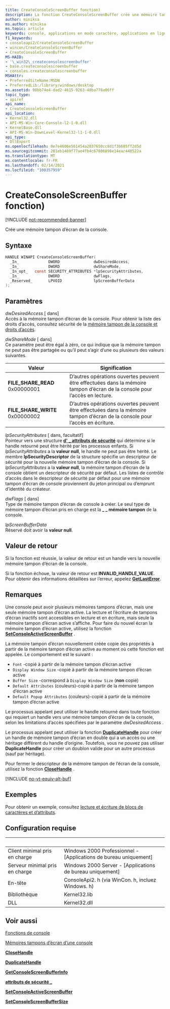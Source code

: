 ```yaml
---
title: CreateConsoleScreenBuffer fonction)
description: La fonction CreateConsoleScreenBuffer crée une mémoire tampon d’écran pour la console Windows.
author: miniksa
ms.author: miniksa
ms.topic: article
keywords: console, applications en mode caractère, applications en ligne de commande, applications de terminal, API console
f1_keywords:
- consoleapi2/CreateConsoleScreenBuffer
- wincon/CreateConsoleScreenBuffer
- CreateConsoleScreenBuffer
MS-HAID:
- '\_win32\_createconsolescreenbuffer'
- base.createconsolescreenbuffer
- consoles.createconsolescreenbuffer
MSHAttr:
- PreferredSiteName:MSDN
- PreferredLib:/library/windows/desktop
ms.assetid: 98bb74e4-dad2-4615-9263-48ba778a06ff
topic_type:
- apiref
api_name:
- CreateConsoleScreenBuffer
api_location:
- Kernel32.dll
- API-MS-Win-Core-Console-l2-1-0.dll
- KernelBase.dll
- API-MS-Win-DownLevel-Kernel32-l1-1-0.dll
api_type:
- DllExport
ms.openlocfilehash: 0e7e4606e561454a2037650cc8d1f3b685ff2d5d
ms.sourcegitcommit: 281eb1469f77ae4fb4c67806898e14eac440522a
ms.translationtype: MT
ms.contentlocale: fr-FR
ms.lasthandoff: 02/14/2021
ms.locfileid: "100357959"
---
```

# <a name="createconsolescreenbuffer-function"></a>CreateConsoleScreenBuffer fonction)

[!INCLUDE [not-recommended-banner](./includes/not-recommended-banner.md)]

Crée une mémoire tampon d’écran de la console.

## <a name="syntax"></a>Syntaxe

```C
HANDLE WINAPI CreateConsoleScreenBuffer(
  _In_             DWORD               dwDesiredAccess,
  _In_             DWORD               dwShareMode,
  _In_opt_   const SECURITY_ATTRIBUTES *lpSecurityAttributes,
  _In_             DWORD               dwFlags,
  _Reserved_       LPVOID              lpScreenBufferData
);
```

## <a name="parameters"></a>Paramètres

*dwDesiredAccess* \[ dans\]  
Accès à la mémoire tampon d’écran de la console. Pour obtenir la liste des droits d’accès, consultez sécurité de la [mémoire tampon de la console et droits d’accès](console-buffer-security-and-access-rights.md).

*dwShareMode* \[ dans\]  
Ce paramètre peut être égal à zéro, ce qui indique que la mémoire tampon ne peut pas être partagée ou qu’il peut s’agir d’une ou plusieurs des valeurs suivantes.

| Valeur | Signification |
|-|-|
| **FILE_SHARE_READ** 0x00000001 | D’autres opérations ouvertes peuvent être effectuées dans la mémoire tampon d’écran de la console pour l’accès en lecture. |
| **FILE_SHARE_WRITE** 0x00000002 | D’autres opérations ouvertes peuvent être effectuées dans la mémoire tampon d’écran de la console pour l’accès en écriture. |

*lpSecurityAttributes* \[ dans, facultatif\]  
Pointeur vers une structure [**d' \_ attributs de sécurité**](/previous-versions/windows/desktop/legacy/aa379560(v=vs.85)) qui détermine si le handle retourné peut être hérité par les processus enfants. Si *lpSecurityAttributes* a la **valeur null**, le handle ne peut pas être hérité. Le membre **lpSecurityDescriptor** de la structure spécifie un descripteur de sécurité pour la nouvelle mémoire tampon d’écran de la console. Si *lpSecurityAttributes* a la **valeur null**, la mémoire tampon d’écran de la console obtient un descripteur de sécurité par défaut. Les listes de contrôle d’accès dans le descripteur de sécurité par défaut pour une mémoire tampon d’écran de console proviennent du jeton principal ou d’emprunt d’identité du créateur.

*dwFlags* \[ dans\]  
Type de mémoire tampon d’écran de console à créer. Le seul type de mémoire tampon d’écran pris en charge est la **\_ \_ mémoire tampon** de la console.

*lpScreenBufferData*  
Réservé doit avoir la **valeur null**.

## <a name="return-value"></a>Valeur de retour

Si la fonction est réussie, la valeur de retour est un handle vers la nouvelle mémoire tampon d’écran de la console.

Si la fonction échoue, la valeur de retour est **INVALID\_HANDLE\_VALUE**. Pour obtenir des informations détaillées sur l’erreur, appelez [**GetLastError**](/windows/win32/api/errhandlingapi/nf-errhandlingapi-getlasterror).

## <a name="remarks"></a>Remarques

Une console peut avoir plusieurs mémoires tampons d’écran, mais une seule mémoire tampon d’écran active. La lecture et l’écriture de tampons d’écran inactifs sont accessibles en lecture et en écriture, mais seule la mémoire tampon d’écran active s’affiche. Pour faire du nouvel écran la mémoire tampon d’écran active, utilisez la fonction [**SetConsoleActiveScreenBuffer**](setconsoleactivescreenbuffer.md) .

La mémoire tampon d’écran nouvellement créée copie des propriétés à partir de la mémoire tampon d’écran active au moment où cette fonction est appelée. Le comportement est le suivant :

- `Font` -copié à partir de la mémoire tampon d’écran active
- `Display Window Size` -copié à partir de la mémoire tampon d’écran active
- `Buffer Size` -correspond à `Display Window Size` (**non** copié)
- `Default Attributes` (couleurs)-copié à partir de la mémoire tampon d’écran active
- `Default Popup Attributes` (couleurs)-copié à partir de la mémoire tampon d’écran active

Le processus appelant peut utiliser le handle retourné dans toute fonction qui requiert un handle vers une mémoire tampon d’écran de la console, selon les limitations d’accès spécifiées par le paramètre *dwDesiredAccess* .

Le processus appelant peut utiliser la fonction [**DuplicateHandle**](/windows/win32/api/handleapi/nf-handleapi-duplicatehandle) pour créer un handle de mémoire tampon d’écran en double qui a un accès ou une héritage différent du handle d’origine. Toutefois, vous ne pouvez pas utiliser **DuplicateHandle** pour créer un doublon valide pour un autre processus (sauf par héritage).

Pour fermer le descripteur de la mémoire tampon de l’écran de la console, utilisez la fonction [**CloseHandle**](/windows/win32/api/handleapi/nf-handleapi-closehandle) .

[!INCLUDE [no-vt-equiv-alt-buf](./includes/no-vt-equiv-alt-buf.md)]

## <a name="examples"></a>Exemples

Pour obtenir un exemple, consultez [lecture et écriture de blocs de caractères et d’attributs](reading-and-writing-blocks-of-characters-and-attributes.md).

## <a name="requirements"></a>Configuration requise

| &nbsp; | &nbsp; |
|-|-|
| Client minimal pris en charge | Windows 2000 Professionnel - \[Applications de bureau uniquement\] |
| Serveur minimal pris en charge | Windows 2000 Server - \[Applications de bureau uniquement\] |
| En-tête | ConsoleApi2. h (via WinCon. h, incluez Windows. h) |
| Bibliothèque | Kernel32.lib |
| DLL | Kernel32.dll |

## <a name="see-also"></a>Voir aussi

[Fonctions de console](console-functions.md)

[Mémoires tampons d’écran d’une console](console-screen-buffers.md)

[**CloseHandle**](/windows/win32/api/handleapi/nf-handleapi-closehandle)

[**DuplicateHandle**](/windows/win32/api/handleapi/nf-handleapi-duplicatehandle)

[**GetConsoleScreenBufferInfo**](getconsolescreenbufferinfo.md)

[**attributs de sécurité \_**](/previous-versions/windows/desktop/legacy/aa379560(v=vs.85))

[**SetConsoleActiveScreenBuffer**](setconsoleactivescreenbuffer.md)

[**SetConsoleScreenBufferSize**](setconsolescreenbuffersize.md)
